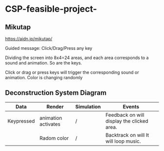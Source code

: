 # CSP-feasible-project-


## Mikutap
https://aidn.jp/mikutap/

Guided message: Click/Drag/Press any key


Dividing the screen into 8x4=24 areas, and each area corresponds to a sound and animation. So are the keys.

Click or drag or press keys will trigger the corresponding sound or animation.
Color is changing randomly


## Deconstruction System Diagram

| Data | Render | Simulation | Events |
| ------------- | ------------- | ------------- | ------------- |
| Keypressed | animation activates | / | Feedback on will display the clicked area.  |
| | Radom color | / | Backtrack on will It will loop music. |
